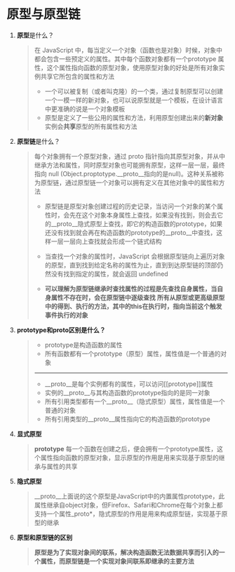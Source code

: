# 原型与原型链

1. **原型**是什么？

   > 在 JavaScript 中，每当定义一个对象（函数也是对象）时候，对象中都会包含一些预定义的属性。其中每个函数对象都有一个prototype 属性，这个属性指向函数的原型对象，使用原型对象的好处是所有对象实例共享它所包含的属性和方法
   >
   > - 一个可以被复制（或者叫克隆）的一个类，通过复制原型可以创建一个一模一样的新对象，也可以说原型就是一个模板，在设计语言中更准确的说是一个对象模板
   > - 原型是定义了一些公用的属性和方法，利用原型创建出来的**新对象**实例会**共享**原型的所有属性和方法

2. **原型链**是什么？

   > 每个对象拥有一个原型对象，通过 proto 指针指向其原型对象，并从中继承方法和属性，同时原型对象也可能拥有原型，这样一层一层，最终指向 null (Object.proptotype.__proto__指向的是null)。这种关系被称为原型链，通过原型链一个对象可以拥有定义在其他对象中的属性和方法
   >
   > * 原型链是原型对象创建过程的历史记录，当访问一个对象的某个属性时，会先在这个对象本身属性上查找，如果没有找到，则会去它的__proto__隐式原型上查找，即它的构造函数的prototype，如果还没有找到就会再在构造函数的prototype的__proto__中查找，这样一层一层向上查找就会形成一个链式结构
   > * 当查找一个对象的属性时，JavaScript 会根据原型链向上遍历对象的原型，直到找到给定名称的属性为止，直到到达原型链的顶部仍然没有找到指定的属性，就会返回 undefined
   >
   >
   > * **可以理解为原型链继承时查找属性的过程是先查找自身属性，当自身属性不存在时，会在原型链中逐级查找**
   >   **所有从原型或更高级原型中的得到、执行的方法，其中的this在执行时，指向当前这个触发事件执行的对象**

3. **prototype和proto区别是什么？**

   > * prototype是构造函数的属性
   > * 所有函数都有一个prototype（原型）属性，属性值是一个普通的对象
   >
   > ---
   >
   > * \_\_proto\_\_是每个实例都有的属性，可以访问[[prototype]]属性
   > * 实例的\_\_proto\_\_与其构造函数的prototype指向的是同一对象
   > * 所有引用类型都有一个\_\_proto\_\_（隐式原型）属性，属性值是一个普通的对象
   > * 所有引用类型的\_\_proto\_\_属性指向它的构造函数的prototype

4. **显式原型**

   > **prototype** 每一个函数在创建之后，便会拥有一个prototype属性，这个属性指向函数的原型对象，显示原型的作用是用来实现基于原型的继承与属性的共享

5. **隐式原型**

   > \_\_proto\_\_上面说的这个原型是JavaScript中的内置属性prototype，此属性继承自object对象，但Firefox、Safari和Chrome在每个对象上都支持一个属性_proto*，隐式原型的作用是用来构成原型链，实现基于原型的继承

6. **原型和原型链的区别**

   > **原型是为了实现对象间的联系，解决构造函数无法数据共享而引入的一个属性，而原型链是一个实现对象间联系即继承的主要方法**
